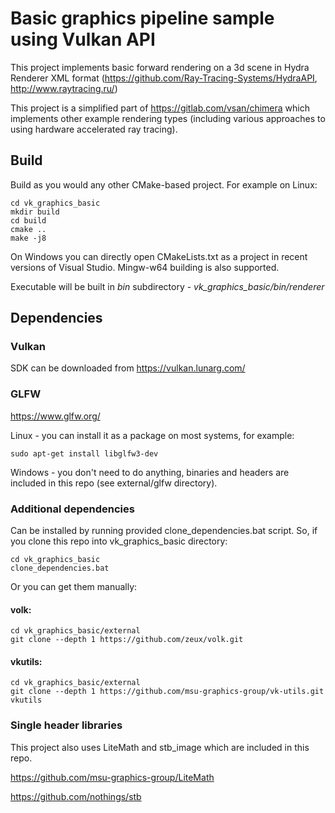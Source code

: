 # Basic graphics pipeline sample using Vulkan API
This project implements basic forward rendering on a 3d scene in Hydra Renderer XML format (https://github.com/Ray-Tracing-Systems/HydraAPI, http://www.raytracing.ru/)

This project is a simplified part of https://gitlab.com/vsan/chimera which implements other example rendering types 
(including various approaches to using hardware accelerated ray tracing).

## Build

Build as you would any other CMake-based project. For example on Linux:
```
cd vk_graphics_basic
mkdir build
cd build
cmake ..
make -j8
```

On Windows you can directly open CMakeLists.txt as a project in recent versions of Visual Studio. Mingw-w64 building is also supported.

Executable will be built in *bin* subdirectory - *vk_graphics_basic/bin/renderer*

## Dependencies
### Vulkan 
SDK can be downloaded from https://vulkan.lunarg.com/

### GLFW 
https://www.glfw.org/

Linux - you can install it as a package on most systems, for example: 
```
sudo apt-get install libglfw3-dev
```

Windows - you don't need to do anything, binaries and headers are included in this repo (see external/glfw directory).

### Additional dependencies 
Can be installed by running provided clone_dependencies.bat script. So, if you clone this repo into vk_graphics_basic directory:

```
cd vk_graphics_basic
clone_dependencies.bat
```

Or you can get them manually:

#### volk:
```
cd vk_graphics_basic/external
git clone --depth 1 https://github.com/zeux/volk.git
```

#### vkutils:
```
cd vk_graphics_basic/external
git clone --depth 1 https://github.com/msu-graphics-group/vk-utils.git vkutils
```

### Single header libraries
This project also uses LiteMath and stb_image which are included in this repo.

https://github.com/msu-graphics-group/LiteMath

https://github.com/nothings/stb

